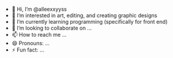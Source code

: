 - 👋 Hi, I’m @alleexxyyss
- 👀 I’m interested in art, editing, and creating graphic designs
- 🌱 I’m currently learning programming (specifically for front end)
- 💞️ I’m looking to collaborate on ...
- 📫 How to reach me ...
- 😄 Pronouns: ...
- ⚡ Fun fact: ...

<!---
alleexxyyss/alleexxyyss is a ✨ special ✨ repository because its `README.md` (this file) appears on your GitHub profile.
You can click the Preview link to take a look at your changes.
--->
